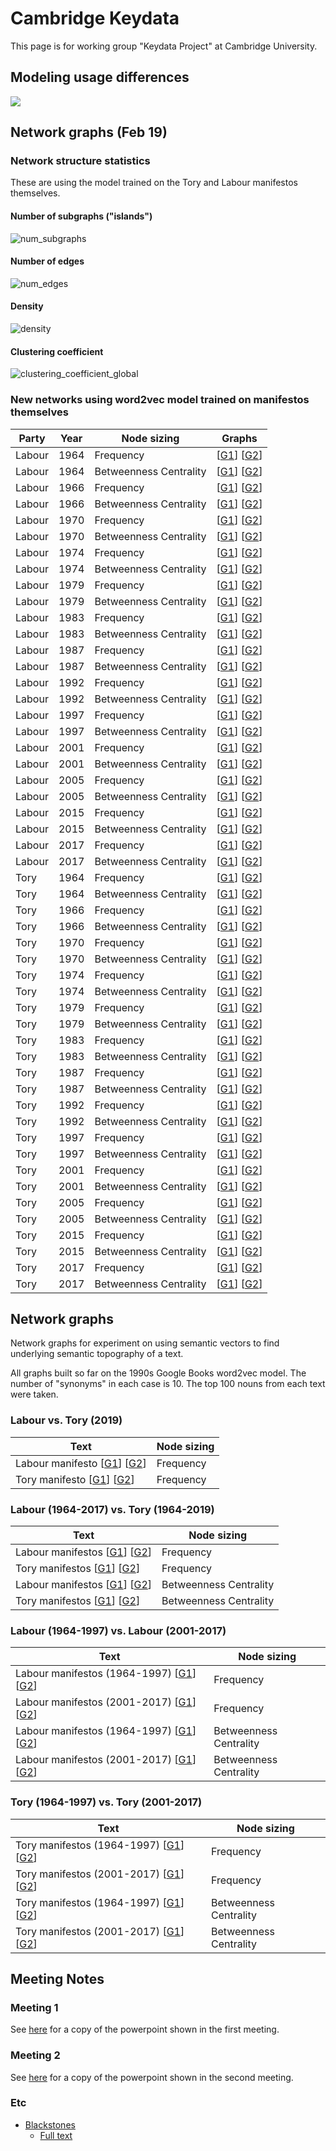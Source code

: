 # Cambridge Keydata

This page is for working group "Keydata Project" at Cambridge University.


## Modeling usage differences

<div class='tableauPlaceholder' id='viz1582210902632' style='position: relative'><noscript><a href='#'><img alt=' ' src='https:&#47;&#47;public.tableau.com&#47;static&#47;images&#47;Wo&#47;WordusagedifferencesinLabourvsTorymanifestos&#47;QualitativevsQuantitativeDistancesperwordinmanifestos&#47;1_rss.png' style='border: none' /></a></noscript><object class='tableauViz'  style='display:none;'><param name='host_url' value='https%3A%2F%2Fpublic.tableau.com%2F' /> <param name='embed_code_version' value='3' /> <param name='site_root' value='' /><param name='name' value='WordusagedifferencesinLabourvsTorymanifestos&#47;QualitativevsQuantitativeDistancesperwordinmanifestos' /><param name='tabs' value='no' /><param name='toolbar' value='yes' /><param name='static_image' value='https:&#47;&#47;public.tableau.com&#47;static&#47;images&#47;Wo&#47;WordusagedifferencesinLabourvsTorymanifestos&#47;QualitativevsQuantitativeDistancesperwordinmanifestos&#47;1.png' /> <param name='animate_transition' value='yes' /><param name='display_static_image' value='yes' /><param name='display_spinner' value='yes' /><param name='display_overlay' value='yes' /><param name='display_count' value='yes' /><param name='filter' value='publish=yes' /></object></div>                <script type='text/javascript'>                    var divElement = document.getElementById('viz1582210902632');                    var vizElement = divElement.getElementsByTagName('object')[0];                    vizElement.style.width='100%';vizElement.style.height=(divElement.offsetWidth*0.75)+'px';                    var scriptElement = document.createElement('script');                    scriptElement.src = 'https://public.tableau.com/javascripts/api/viz_v1.js';                    vizElement.parentNode.insertBefore(scriptElement, vizElement);                </script>


## Network graphs (Feb 19)

### Network structure statistics

These are using the model trained on the Tory and Labour manifestos themselves.

#### Number of subgraphs ("islands")

![num_subgraphs](%assets_url%/network_data/top100_manifestomodel/plot.num_subgraphs.png)

#### Number of edges

![num_edges](%assets_url%/network_data/top100_manifestomodel/plot.num_edges.png)

#### Density

![density](%assets_url%/network_data/top100_manifestomodel/plot.density.png)

#### Clustering coefficient

![clustering_coefficient_global](%assets_url%/network_data/top100_manifestomodel/plot.clustering_coefficient_global.png)


### New networks using word2vec model trained on manifestos themselves


| Party | Year | Node sizing | Graphs |
| ----- | ---- | ----------- | ------ |
| Labour | 1964 | Frequency | [[G1](%assets_url%/network_data/top100_manifestomodel/graph_Labour_1964_G1.html)] [[G2](%assets_url%/network_data/top100_manifestomodel/graph_Labour_1964_G2.html)] |
| Labour | 1964 | Betweenness Centrality | [[G1](%assets_url%/network_data/top100_manifestomodel/graph_Labour_1964_G1_BC.html)] [[G2](%assets_url%/network_data/top100_manifestomodel/graph_Labour_1964_G2_BC.html)] |
| Labour | 1966 | Frequency | [[G1](%assets_url%/network_data/top100_manifestomodel/graph_Labour_1966_G1.html)] [[G2](%assets_url%/network_data/top100_manifestomodel/graph_Labour_1966_G2.html)] |
| Labour | 1966 | Betweenness Centrality | [[G1](%assets_url%/network_data/top100_manifestomodel/graph_Labour_1966_G1_BC.html)] [[G2](%assets_url%/network_data/top100_manifestomodel/graph_Labour_1966_G2_BC.html)] |
| Labour | 1970 | Frequency | [[G1](%assets_url%/network_data/top100_manifestomodel/graph_Labour_1970_G1.html)] [[G2](%assets_url%/network_data/top100_manifestomodel/graph_Labour_1970_G2.html)] |
| Labour | 1970 | Betweenness Centrality | [[G1](%assets_url%/network_data/top100_manifestomodel/graph_Labour_1970_G1_BC.html)] [[G2](%assets_url%/network_data/top100_manifestomodel/graph_Labour_1970_G2_BC.html)] |
| Labour | 1974 | Frequency | [[G1](%assets_url%/network_data/top100_manifestomodel/graph_Labour_1974_G1.html)] [[G2](%assets_url%/network_data/top100_manifestomodel/graph_Labour_1974_G2.html)] |
| Labour | 1974 | Betweenness Centrality | [[G1](%assets_url%/network_data/top100_manifestomodel/graph_Labour_1974_G1_BC.html)] [[G2](%assets_url%/network_data/top100_manifestomodel/graph_Labour_1974_G2_BC.html)] |
| Labour | 1979 | Frequency | [[G1](%assets_url%/network_data/top100_manifestomodel/graph_Labour_1979_G1.html)] [[G2](%assets_url%/network_data/top100_manifestomodel/graph_Labour_1979_G2.html)] |
| Labour | 1979 | Betweenness Centrality | [[G1](%assets_url%/network_data/top100_manifestomodel/graph_Labour_1979_G1_BC.html)] [[G2](%assets_url%/network_data/top100_manifestomodel/graph_Labour_1979_G2_BC.html)] |
| Labour | 1983 | Frequency | [[G1](%assets_url%/network_data/top100_manifestomodel/graph_Labour_1983_G1.html)] [[G2](%assets_url%/network_data/top100_manifestomodel/graph_Labour_1983_G2.html)] |
| Labour | 1983 | Betweenness Centrality | [[G1](%assets_url%/network_data/top100_manifestomodel/graph_Labour_1983_G1_BC.html)] [[G2](%assets_url%/network_data/top100_manifestomodel/graph_Labour_1983_G2_BC.html)] |
| Labour | 1987 | Frequency | [[G1](%assets_url%/network_data/top100_manifestomodel/graph_Labour_1987_G1.html)] [[G2](%assets_url%/network_data/top100_manifestomodel/graph_Labour_1987_G2.html)] |
| Labour | 1987 | Betweenness Centrality | [[G1](%assets_url%/network_data/top100_manifestomodel/graph_Labour_1987_G1_BC.html)] [[G2](%assets_url%/network_data/top100_manifestomodel/graph_Labour_1987_G2_BC.html)] |
| Labour | 1992 | Frequency | [[G1](%assets_url%/network_data/top100_manifestomodel/graph_Labour_1992_G1.html)] [[G2](%assets_url%/network_data/top100_manifestomodel/graph_Labour_1992_G2.html)] |
| Labour | 1992 | Betweenness Centrality | [[G1](%assets_url%/network_data/top100_manifestomodel/graph_Labour_1992_G1_BC.html)] [[G2](%assets_url%/network_data/top100_manifestomodel/graph_Labour_1992_G2_BC.html)] |
| Labour | 1997 | Frequency | [[G1](%assets_url%/network_data/top100_manifestomodel/graph_Labour_1997_G1.html)] [[G2](%assets_url%/network_data/top100_manifestomodel/graph_Labour_1997_G2.html)] |
| Labour | 1997 | Betweenness Centrality | [[G1](%assets_url%/network_data/top100_manifestomodel/graph_Labour_1997_G1_BC.html)] [[G2](%assets_url%/network_data/top100_manifestomodel/graph_Labour_1997_G2_BC.html)] |
| Labour | 2001 | Frequency | [[G1](%assets_url%/network_data/top100_manifestomodel/graph_Labour_2001_G1.html)] [[G2](%assets_url%/network_data/top100_manifestomodel/graph_Labour_2001_G2.html)] |
| Labour | 2001 | Betweenness Centrality | [[G1](%assets_url%/network_data/top100_manifestomodel/graph_Labour_2001_G1_BC.html)] [[G2](%assets_url%/network_data/top100_manifestomodel/graph_Labour_2001_G2_BC.html)] |
| Labour | 2005 | Frequency | [[G1](%assets_url%/network_data/top100_manifestomodel/graph_Labour_2005_G1.html)] [[G2](%assets_url%/network_data/top100_manifestomodel/graph_Labour_2005_G2.html)] |
| Labour | 2005 | Betweenness Centrality | [[G1](%assets_url%/network_data/top100_manifestomodel/graph_Labour_2005_G1_BC.html)] [[G2](%assets_url%/network_data/top100_manifestomodel/graph_Labour_2005_G2_BC.html)] |
| Labour | 2015 | Frequency | [[G1](%assets_url%/network_data/top100_manifestomodel/graph_Labour_2015_G1.html)] [[G2](%assets_url%/network_data/top100_manifestomodel/graph_Labour_2015_G2.html)] |
| Labour | 2015 | Betweenness Centrality | [[G1](%assets_url%/network_data/top100_manifestomodel/graph_Labour_2015_G1_BC.html)] [[G2](%assets_url%/network_data/top100_manifestomodel/graph_Labour_2015_G2_BC.html)] |
| Labour | 2017 | Frequency | [[G1](%assets_url%/network_data/top100_manifestomodel/graph_Labour_2017_G1.html)] [[G2](%assets_url%/network_data/top100_manifestomodel/graph_Labour_2017_G2.html)] |
| Labour | 2017 | Betweenness Centrality | [[G1](%assets_url%/network_data/top100_manifestomodel/graph_Labour_2017_G1_BC.html)] [[G2](%assets_url%/network_data/top100_manifestomodel/graph_Labour_2017_G2_BC.html)] |
| Tory | 1964 | Frequency | [[G1](%assets_url%/network_data/top100_manifestomodel/graph_Tory_1964_G1.html)] [[G2](%assets_url%/network_data/top100_manifestomodel/graph_Tory_1964_G2.html)] |
| Tory | 1964 | Betweenness Centrality | [[G1](%assets_url%/network_data/top100_manifestomodel/graph_Tory_1964_G1_BC.html)] [[G2](%assets_url%/network_data/top100_manifestomodel/graph_Tory_1964_G2_BC.html)] |
| Tory | 1966 | Frequency | [[G1](%assets_url%/network_data/top100_manifestomodel/graph_Tory_1966_G1.html)] [[G2](%assets_url%/network_data/top100_manifestomodel/graph_Tory_1966_G2.html)] |
| Tory | 1966 | Betweenness Centrality | [[G1](%assets_url%/network_data/top100_manifestomodel/graph_Tory_1966_G1_BC.html)] [[G2](%assets_url%/network_data/top100_manifestomodel/graph_Tory_1966_G2_BC.html)] |
| Tory | 1970 | Frequency | [[G1](%assets_url%/network_data/top100_manifestomodel/graph_Tory_1970_G1.html)] [[G2](%assets_url%/network_data/top100_manifestomodel/graph_Tory_1970_G2.html)] |
| Tory | 1970 | Betweenness Centrality | [[G1](%assets_url%/network_data/top100_manifestomodel/graph_Tory_1970_G1_BC.html)] [[G2](%assets_url%/network_data/top100_manifestomodel/graph_Tory_1970_G2_BC.html)] |
| Tory | 1974 | Frequency | [[G1](%assets_url%/network_data/top100_manifestomodel/graph_Tory_1974_G1.html)] [[G2](%assets_url%/network_data/top100_manifestomodel/graph_Tory_1974_G2.html)] |
| Tory | 1974 | Betweenness Centrality | [[G1](%assets_url%/network_data/top100_manifestomodel/graph_Tory_1974_G1_BC.html)] [[G2](%assets_url%/network_data/top100_manifestomodel/graph_Tory_1974_G2_BC.html)] |
| Tory | 1979 | Frequency | [[G1](%assets_url%/network_data/top100_manifestomodel/graph_Tory_1979_G1.html)] [[G2](%assets_url%/network_data/top100_manifestomodel/graph_Tory_1979_G2.html)] |
| Tory | 1979 | Betweenness Centrality | [[G1](%assets_url%/network_data/top100_manifestomodel/graph_Tory_1979_G1_BC.html)] [[G2](%assets_url%/network_data/top100_manifestomodel/graph_Tory_1979_G2_BC.html)] |
| Tory | 1983 | Frequency | [[G1](%assets_url%/network_data/top100_manifestomodel/graph_Tory_1983_G1.html)] [[G2](%assets_url%/network_data/top100_manifestomodel/graph_Tory_1983_G2.html)] |
| Tory | 1983 | Betweenness Centrality | [[G1](%assets_url%/network_data/top100_manifestomodel/graph_Tory_1983_G1_BC.html)] [[G2](%assets_url%/network_data/top100_manifestomodel/graph_Tory_1983_G2_BC.html)] |
| Tory | 1987 | Frequency | [[G1](%assets_url%/network_data/top100_manifestomodel/graph_Tory_1987_G1.html)] [[G2](%assets_url%/network_data/top100_manifestomodel/graph_Tory_1987_G2.html)] |
| Tory | 1987 | Betweenness Centrality | [[G1](%assets_url%/network_data/top100_manifestomodel/graph_Tory_1987_G1_BC.html)] [[G2](%assets_url%/network_data/top100_manifestomodel/graph_Tory_1987_G2_BC.html)] |
| Tory | 1992 | Frequency | [[G1](%assets_url%/network_data/top100_manifestomodel/graph_Tory_1992_G1.html)] [[G2](%assets_url%/network_data/top100_manifestomodel/graph_Tory_1992_G2.html)] |
| Tory | 1992 | Betweenness Centrality | [[G1](%assets_url%/network_data/top100_manifestomodel/graph_Tory_1992_G1_BC.html)] [[G2](%assets_url%/network_data/top100_manifestomodel/graph_Tory_1992_G2_BC.html)] |
| Tory | 1997 | Frequency | [[G1](%assets_url%/network_data/top100_manifestomodel/graph_Tory_1997_G1.html)] [[G2](%assets_url%/network_data/top100_manifestomodel/graph_Tory_1997_G2.html)] |
| Tory | 1997 | Betweenness Centrality | [[G1](%assets_url%/network_data/top100_manifestomodel/graph_Tory_1997_G1_BC.html)] [[G2](%assets_url%/network_data/top100_manifestomodel/graph_Tory_1997_G2_BC.html)] |
| Tory | 2001 | Frequency | [[G1](%assets_url%/network_data/top100_manifestomodel/graph_Tory_2001_G1.html)] [[G2](%assets_url%/network_data/top100_manifestomodel/graph_Tory_2001_G2.html)] |
| Tory | 2001 | Betweenness Centrality | [[G1](%assets_url%/network_data/top100_manifestomodel/graph_Tory_2001_G1_BC.html)] [[G2](%assets_url%/network_data/top100_manifestomodel/graph_Tory_2001_G2_BC.html)] |
| Tory | 2005 | Frequency | [[G1](%assets_url%/network_data/top100_manifestomodel/graph_Tory_2005_G1.html)] [[G2](%assets_url%/network_data/top100_manifestomodel/graph_Tory_2005_G2.html)] |
| Tory | 2005 | Betweenness Centrality | [[G1](%assets_url%/network_data/top100_manifestomodel/graph_Tory_2005_G1_BC.html)] [[G2](%assets_url%/network_data/top100_manifestomodel/graph_Tory_2005_G2_BC.html)] |
| Tory | 2015 | Frequency | [[G1](%assets_url%/network_data/top100_manifestomodel/graph_Tory_2015_G1.html)] [[G2](%assets_url%/network_data/top100_manifestomodel/graph_Tory_2015_G2.html)] |
| Tory | 2015 | Betweenness Centrality | [[G1](%assets_url%/network_data/top100_manifestomodel/graph_Tory_2015_G1_BC.html)] [[G2](%assets_url%/network_data/top100_manifestomodel/graph_Tory_2015_G2_BC.html)] |
| Tory | 2017 | Frequency | [[G1](%assets_url%/network_data/top100_manifestomodel/graph_Tory_2017_G1.html)] [[G2](%assets_url%/network_data/top100_manifestomodel/graph_Tory_2017_G2.html)] |
| Tory | 2017 | Betweenness Centrality | [[G1](%assets_url%/network_data/top100_manifestomodel/graph_Tory_2017_G1_BC.html)] [[G2](%assets_url%/network_data/top100_manifestomodel/graph_Tory_2017_G2_BC.html)] |


## Network graphs

Network graphs for experiment on using semantic vectors to find underlying semantic topography of a text.

All graphs built so far on the 1990s Google Books word2vec model. The number of "synonyms" in each case is 10. The top 100 nouns from each text were taken.

### Labour vs. Tory (2019)

| Text | Node sizing |
| ---- | ----------- |
| Labour manifesto [[G1](%assets_url%/networks/graph_labour_manifesto_G1.html)] [[G2](%assets_url%/networks/graph_labour_manifesto_G2.html)] | Frequency |
| Tory manifesto [[G1](%assets_url%/networks/graph_tory_manifesto_G1.html)] [[G2](%assets_url%/networks/graph_tory_manifesto_G2.html)] | Frequency |


### Labour (1964-2017) vs. Tory (1964-2019)

| Text | Node sizing |
| ---- | ----------- |
| Labour manifestos [[G1](%assets_url%/network_data/top100_manymanifesto/graph_labour_manifestos_G1.html)] [[G2](%assets_url%/network_data/top100_manymanifesto/graph_labour_manifestos_G2.html)] | Frequency |
| Tory manifestos [[G1](%assets_url%/network_data/top100_manymanifesto/graph_tory_manifestos_G1.html)] [[G2](%assets_url%/network_data/top100_manymanifesto/graph_tory_manifestos_G2.html)] | Frequency |
| Labour manifestos [[G1](%assets_url%/network_data/top100_manymanifesto_betweenness/graph_labour_manifestos_G1.html)] [[G2](%assets_url%/network_data/top100_manymanifesto_betweenness/graph_labour_manifestos_G2.html)] | Betweenness Centrality |
| Tory manifestos [[G1](%assets_url%/network_data/top100_manymanifesto_betweenness/graph_tory_manifestos_G1.html)] [[G2](%assets_url%/network_data/top100_manymanifesto_betweenness/graph_tory_manifestos_G2.html)] | Betweenness Centrality |

### Labour (1964-1997) vs. Labour (2001-2017)

| Text | Node sizing |
| ---- | ----------- |
| Labour manifestos (1964-1997) [[G1](%assets_url%/network_data/top100_historical/graph_labour_manifestos_C20_G1.html)] [[G2](%assets_url%/network_data/top100_historical/graph_labour_manifestos_C20_G2.html)] | Frequency |
| Labour manifestos (2001-2017) [[G1](%assets_url%/network_data/top100_historical/graph_labour_manifestos_C21_G1.html)] [[G2](%assets_url%/network_data/top100_historical/graph_labour_manifestos_C21_G2.html)] | Frequency |
| Labour manifestos (1964-1997) [[G1](%assets_url%/network_data/top100_historical_betweenness/graph_labour_manifestos_C20_G1.html)] [[G2](%assets_url%/network_data/top100_historical_betweenness/graph_labour_manifestos_C20_G2.html)] | Betweenness Centrality |
| Labour manifestos (2001-2017) [[G1](%assets_url%/network_data/top100_historical_betweenness/graph_labour_manifestos_C21_G1.html)] [[G2](%assets_url%/network_data/top100_historical_betweenness/graph_labour_manifestos_C21_G2.html)] | Betweenness Centrality |


### Tory (1964-1997) vs. Tory (2001-2017)

| Text | Node sizing |
| ---- | ----------- |
| Tory manifestos (1964-1997) [[G1](%assets_url%/network_data/top100_historical/graph_tory_manifestos_C20_G1.html)] [[G2](%assets_url%/network_data/top100_historical/graph_tory_manifestos_C20_G2.html)] | Frequency |
| Tory manifestos (2001-2017) [[G1](%assets_url%/network_data/top100_historical/graph_tory_manifestos_C21_G1.html)] [[G2](%assets_url%/network_data/top100_historical/graph_tory_manifestos_C21_G2.html)] | Frequency |
| Tory manifestos (1964-1997) [[G1](%assets_url%/network_data/top100_historical_betweenness/graph_tory_manifestos_C20_G1.html)] [[G2](%assets_url%/network_data/top100_historical_betweenness/graph_tory_manifestos_C20_G2.html)] | Betweenness Centrality |
| Tory manifestos (2001-2017) [[G1](%assets_url%/network_data/top100_historical_betweenness/graph_tory_manifestos_C21_G1.html)] [[G2](%assets_url%/network_data/top100_historical_betweenness/graph_tory_manifestos_C21_G2.html)] | Betweenness Centrality |

## Meeting Notes

### Meeting 1

See [here](https://www.dropbox.com/s/c8jmgddu3ekktj1/KeydataIntroMeeting.pptx?dl=1) for a copy of the powerpoint shown in the first meeting.

### Meeting 2

See [here](https://www.dropbox.com/s/pmm5bysdddvmkvf/keydata-meeting-2.pptx?dl=1) for a copy of the powerpoint shown in the second meeting.

### Etc

* [Blackstones](%assets_url%/network_data/etc/graph_blackstone_G2.html)
	* [Full text](%assets_url%/network_data/etc/Blackstone.Laws_of_England.txt)
